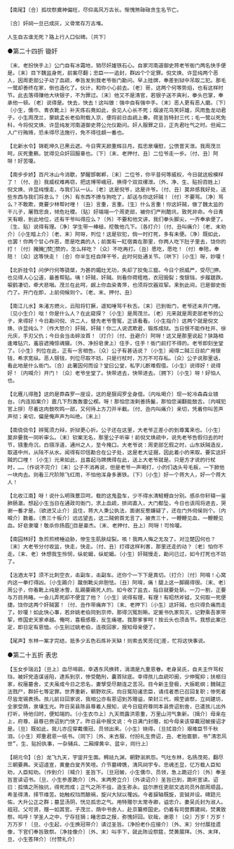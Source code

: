 <!-- { "loadSidebar": true } -->
    【南尾】〔合〕孤坟祭奠神偏旺，尽仰高风万古长。惭愧煞碌碌贪生名节亡。

    〔合〕奸祠一旦已成灰，义骨常存万古堆。

    人生自古谁无死？路上行人口似碑。〔共下〕

●第二十四折  锄奸

    〔末、老扮快手上〕公门自有冰霜地，销尽奸雄铁石心。自家河南道御史蒋老爷衙门两名快手便是。〔末〕目下魏监身死，前案尽翻；忠臣一一追封，群凶个个定罪。倪文焕、许显纯两个恶人，因周吏部公子动了血疏，奉旨发到我老爷衙门勘问。早上挂牌，奉差到狱中吊取二犯。那毛一鹭却善终在家，倒也造化了。伙计，和你小心前去。〔老〕哥，这两个何等势焰，也有这样时节。此去落得赚他大块银子，不为罪过。〔末〕他又不是清官，若银子送不爽利，拳头巴掌，奉承他一顿。〔老〕说得是。快去，快去！这叫做：强中自有强中手。〔末〕恶人更有恶人磨。〔下〕〔小生，儒巾、青衣靴上〕补天炼石竟如此，会见人心长不死；烟波花鸟笑奸雄，风雨鱼龙动君子。小生周茂兰，蒙姚孟长老伯附载入京，便将前日血疏上奏。荷圣旨特封三代；毛一鹭以死免科，今将倪文焕、许显纯发河南道御史蒋公允仪勘问。奸人服罪之日，正先君吐气之时。但闻二人广行贿赂，恐未得尽法施行，免不得往觑一番也。

    【北新水令】锦乾坤久已黑云遮。今日霁天颜重辉日月。孤忠泉壤慰，公愤普天泄。我周茂兰呵，灰死重爇，犹得见众奸回服辜也。〔下〕〔末、老押付、丑〕二位爷走一步。〔付、丑〕阿呀！好苦嗄。

    【南步步娇】百尺冰山今消歇，梦醒邯鄣郸，〔末〕二位爷，你平昔何等威权，今日就这般模样了！〔付、丑〕我威权难再窃，把这博带峨冠，换得个双双缧泄。〔外、净、生、贴扮百姓上〕倪文焕、许显纯慢走，与我们认一认。〔老〕这是倪爷，这是许爷。〔付、丑〕莫非感我好处，送些东西与我们将息么？〔外〕有东西不撩与狗吃了，却送与你这奸贼！〔付〕不要骂。〔净〕骂么？不敢欺，竟要少林帮衬哩！〔丑〕言重，言重。〔生〕什么言重！你这奸贼，做了魏太监的干儿子，屠戮忠良，倾危社稷。〔贴〕好端端一个周吏部，被你们严刑酷讯，致死非命。今日青天有眼，到此地位，还有干爷叫得应么？〔外〕不要和他文讲，我们拳头脚尖，一齐奉承便了。〔生、贴〕说得有理。〔净〕学生带一棒槌，挖敬他几下。〔各打介〕〔付、丑叫痛介〕〔老、末劝介〕〔小生暗上介〕〔老、末〕阿呀，列位！这是钦犯，倘一时打死，多有未便。〔净〕既如此，也罢！你两个甘心作恶，愿是吃粪的人；前面有一缸宿粪在那里，你两人吃下肚子里去，饶你的打！〔付〕腌腌赞赞的，怎么样吃？〔众〕不吃再打。〔丑〕愿吃，愿吃！〔付〕奉陪，奉陪！〔众〕这等快走！〔合〕你半生枉自拜干爷，此时何处通关节。〔哄下〕〔小生〕呀，妙嗄！

    【北折挂令】问伊行何等骁桀，为甚的媚灶无功，失却了狡兔三窟。今日个损威严，受尽狎。也见得人心公道，最善帮贴。咦！奸贼，奸贼。则看你荷桎梏，衣冠毁裂；曳银铛，步履蹉跌。唳鹤凄切，牵犬悲咽。茂兰在此呵，觑上你血染青萍，也须将饮器双挈。来到此间，已是御史衙门了。开门在即，上前伺候则个。〔老、末、押付、丑〕

    【南江儿水】朱渚方燃火，云阳将钉撅，遥知唾骂千秋舌。〔末〕已到衙门，老爷还未开门哩。〔见小生介〕咄！你是什么人？在此窥探？〔小生〕是周茂兰。〔老〕元来就是周吏部老爷的公子，来得好！今日勘问倪、许二人，替先老爷雪冤，正该看看。〔小生指介〕这两个就是倪文焕、许显纯么？〔作大怒介〕奸贼，奸贼！你二人说谎欺君，锻炼成狱。当日恨不能作杜并、徐元庆，手刃父仇；今日会当击碎汝首！〔打介〕〔付、丑避介〕阿呀！这又是那里说起？狭路相逢难钻穴，羞容遮掩惊魂摄。〔外、净扮皂隶上〕住手，住手！衙门前打不得的。老爷即刻坐堂了。〔小生〕列位在此，正有一言相告。〔众〕公子有甚话说？〔小生〕闻得二贼三日前广用银钱，希求宽纵。恶人银钱，列位尽取不妨，只是行杖时，万万不可存私。〔众〕公子说那里话，看此地是什么衙门。〔合〕此署因何而设？堂曰公堂，私字儿断难假借。〔小生〕说得好！说得好！〔内喊介〕开门！〔众〕老爷坐堂了。快带进去，快带进去。〔拥下〕〔小生〕呀！好怕人也。

    【北雁儿得胜】这的是莽森罗一座设，这的是狠阎罗全身借。〔内吆喝介〕现一轮冷森森业镜台。〔内连拍案介〕震几下烈轰轰雷公楔。呀！那怕您泼剌善扬鬣，那怕您澜翻能鼓舌。〔内喊犯官上拶〕尽着这肉鼓吹鸣一部，又何待上方刀开半截。〔付、丑内叫痛介〕亲切，凭着你叫苦声声彻；亲切，偏是俺声声为叫绝。〔末上〕

    【南侥侥令】辨冤须力辩，折狱更心折。公子还在这里，大老爷正差小的到尊寓来也。〔小生〕莫非要我一同听审么。〔末〕钦案无名，那里公子听审！前倪文焕疏中，说先老爷告假归去的时节，镪重舟沉，白镪浮道，通州之人，至今掩口。大老爷说：周吏部乞假之时，山东妖贼造反，取道中州，从陆不从水。闻得有印信勘合在公子处，这是老大证据，因此着小的来取。要实这奸贼的口哩！〔小生〕元来如此，且喜起马牌携得在此，送上大老爷就是。只是方才说的行杖时，……〔作说不完介〕〔末〕公子不消再说，但是老爷一声喝打，小的们选头号毛板，一下掀他一块肉去。则看三尺阶除飞红雨，不怕他浑身多裹铁。〔下〕〔小生〕好一个蒋大人，好一个蒋大人！

    【北收江南】呀！说什么明珠薏苡呵，载的这鬼盈车，少不得水清鲢鲤自分别。感杀你轩辕一鉴肺肠澈。想起小生当日在通政司衙门，求上血疏，排闼直入，大门都坠，今日也该闯将进去，哭谢一番才是。〔欲进又止介〕且住，蒋大人秉公执法，面谢反惹嫌疑了，还在门外伺侯则个。〔内喊介〕数着。〔责三十板介〕远远望去，这二贼俯首无言了。被责三十，一鞭鞭见血，一鞭鞭见血。好皂隶嗄！敬杀你扬眉目是豪杰。〔末、老押付、丑上〕阿呀！可怜嗄。

    【南园林好】急煎煎榜棰迫胁，惨生生肌肤绽裂。咳！我两人悔之无及了。对泣楚囚何也？〔末〕大老爷分付收监，快走，快走。〔付、丑〕打得这样利害，那里还走的动？〔老〕怕你不走。〔末、老〕休想我生怜悯，纵蛇蝎，纵蛇蝎。〔小生〕奸贼慢走，勘问已过，如今打死也不妨了。

    【沽酒太平】须不比刺空衣，击副车，击副车。还你个一下下是真切。〔打介〕〔付〕阿唷！心窝内这一拳打得凶。〔小生踢介〕蹴倒靴尖非胆怯。〔丑〕阿唷，痛！腿上这一脚踢得很。〔末、老〕周公子，你看靴上纯是冰雪，乱踢要踢死人的。如今收了监去，指日就要处斩。一刀一割，正要与万目共睹。一会儿弄死却不便宜了他？〔小生〕说得有理，有理！有昭然斧钺，又何取一死便捷。饶你这两个奸贼罢！〔付、丑作带痛奔下〕〔末、老押下〕〔小生〕这奸贼，也只得负痛而走了。妙嗄！如此快心事，若非姚老伯同到京师，那得沉冤剖晰。定爰书仇家剪灭，记野乘吾家带挈，修国史天家卓越。俺呵，喜极感极，反生痛嗟。我那爹爹呵！按云头也须击节。我想此案已定，即日定有恩恤。小生别过姚老伯，连夜回家，报知母亲便了。

    【尾声】东林一案才完结，抵多少五色石炼补天缺！则索去笑觅归差，忙将这快事说。

●第二十五折  表忠

    【玉女步瑞云】〔旦上〕血尽啼鹃，幸遇东风换转，涓滴是九重恩眷。老身吴氏，自夫主忤骂权珰，被奸党造谋诬陷，逮系到京，惨受酷刑，囊首狱底。幸得孩儿血疏叩阍，少伸冤抑；扶柩归家，权厝墓舍，丈夫虽成今日之忠名，妻孥受尽颠连之苦况。目今新主登极，大振乾纲；魏贼正法戮尸，群奸七等定罪。世界重新，朝野欢庆。向日冤陷诸忠臣，请戍者悉已召回复职；惨死者尽皆宠锡表扬。孩儿前日回家说，我相公亦有恩诏到苏赠谥，荣封三代，赐茔谕祭，立祠建坊，全家受荫，泉壤生光。昨日吴县陈县尊着人报知，说今日寇府尊同本县赍诏到舍，已遣孩儿出外打听，待他归时，便知端的。〔小生衣巾上〕九天雨露洪恩重，万里山河气象新。〔揖介〕母亲在上，府尊、县尊已赍诏到门快了。昨日县中报文说：今日满门封赠，如今母亲该穿戴冠帔接诏才是。〔旦〕既如此，我儿亦应穿戴儒冠、员领出来。〔小生〕晓得。〔旦拭泪介〕艰难臣节千秋泪。〔小生〕郑重君恩一纸书。〔同下〕〔外、末吉服，付扮礼生赍诏，丑、老抬匾额，书“清忠风世”，生、贴扮执事，一杂辅兵、二厢撑黄伞、蓝伞，同行上〕

    【胡元令】〔合〕龙飞九天，宇宙开生面。鳄祛九渊，朝野湔夙怨。气吐东林，名扬茂苑，翻尽三朝要典。天诏遥宣，黄童白叟齐笑喧。介节墓碑镌，清风祠宇专。忠魂丕显，亿万载人臣知劝，人臣知劝。〔作到介〕〔喊介〕圣旨下。〔旦冠帔，小生儒巾、员领，急上跪迎介〕〔外〕奉圣旨宣读诏书。〔旦、小生参差跪介〕〔外、末两旁立介〕〔外读诏介〕圣旨已到，跪听宣读。诏曰：孤情之所独抗，得死而成；正气之所不徂，造生弥永。兹尔原任吏部文选司员外郎周顺昌，希圣得清，择节维苦。始触权珰而酿祸，旋兴大狱以罹凶。今者捩轴既旋，衮铖并设。碑踣元佑，大升公正之群；墓显汤阴，恍见孤忠之气。用特赠尔太常寺卿，谥忠介。妻吴氏封为淑人。祖冠、父可贤，赠一如其官。子茂兰，荫中书舍人，赴京纂修国史。仍着有司营葬建祠，焚黄致祭。呜呼！学圣人之中，宁存狂狷；睹忠臣之报，弥愧奸回。钦哉，谢恩！〔众〕万岁！万岁！万万岁！〔旦、小生起，小生换冠带介〕请过圣旨。〔净扮老仆应接介〕〔外、末〕分付展挂遗像，下官们奉旨致祭。〔净挂像介〕〔外、末〕叫手下，就此陈设祭筵，焚黄展拜。〔外、末拜，旦、小生答拜介〕〔付赞礼介〕

